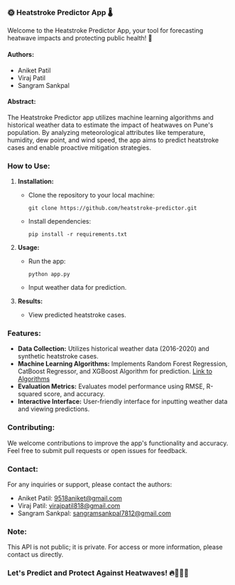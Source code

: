 ### 🌞 Heatstroke Predictor App 🌡️

Welcome to the Heatstroke Predictor App, your tool for forecasting heatwave impacts and protecting public health! 🚀

#### Authors:
- Aniket Patil
- Viraj Patil
- Sangram Sankpal

#### Abstract:
The Heatstroke Predictor app utilizes machine learning algorithms and historical weather data to estimate the impact of heatwaves on Pune's population. By analyzing meteorological attributes like temperature, humidity, dew point, and wind speed, the app aims to predict heatstroke cases and enable proactive mitigation strategies.

### How to Use:
1. **Installation:**
   - Clone the repository to your local machine:
     ```
     git clone https://github.com/heatstroke-predictor.git
     ```
   - Install dependencies:
     ```
     pip install -r requirements.txt
     ```

2. **Usage:**
   - Run the app:
     ```
     python app.py
     ```
   - Input weather data for prediction.

3. **Results:**
   - View predicted heatstroke cases. 

### Features:
- **Data Collection:** Utilizes historical weather data (2016-2020) and synthetic heatstroke cases.
- **Machine Learning Algorithms:** Implements Random Forest Regression, CatBoost Regressor, and XGBoost Algorithm for prediction. [Link to Algorithms](https://github.com/Virajpatil818/Machine-Learning-Algorithms/tree/main/ML%20Algorithms)
- **Evaluation Metrics:** Evaluates model performance using RMSE, R-squared score, and accuracy.
- **Interactive Interface:** User-friendly interface for inputting weather data and viewing predictions.

### Contributing:
We welcome contributions to improve the app's functionality and accuracy. Feel free to submit pull requests or open issues for feedback.

### Contact:
For any inquiries or support, please contact the authors:
- Aniket Patil: 9518aniket@gmail.com
- Viraj Patil: virajpatil818@gmail.com
- Sangram Sankpal: sangramsankpal7812@gmail.com

### Note:
This API is not public; it is private. For access or more information, please contact us directly.

### Let's Predict and Protect Against Heatwaves! 🔥👨‍⚕️🌊
